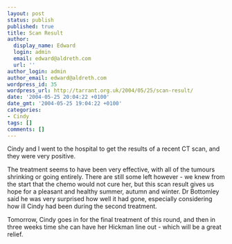 ```yaml
---
layout: post
status: publish
published: true
title: Scan Result
author:
  display_name: Edward
  login: admin
  email: edward@aldreth.com
  url: ''
author_login: admin
author_email: edward@aldreth.com
wordpress_id: 35
wordpress_url: http://tarrant.org.uk/2004/05/25/scan-result/
date: '2004-05-25 20:04:22 +0100'
date_gmt: '2004-05-25 19:04:22 +0100'
categories:
- Cindy
tags: []
comments: []
---
```

<p>Cindy and I went to the hospital to get the results of a recent CT scan, and they were very positive.</p>
<p>The treatment seems to have been very effective, with all of the tumours shrinking or going entirely.  There are still some left however - we knew from the start that the chemo would not cure her, but this scan result gives us hope for a pleasant and healthy summer, autumn and winter.  Dr Bottomley said he was very surprised how well it had gone, especially considering how ill Cindy had been during the second treatment.</p>
<p>Tomorrow, Cindy goes in for the final treatment of this round, and then in three weeks time she can have her Hickman line out - which will be a great relief.</p>
